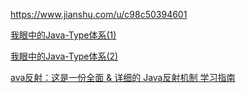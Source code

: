 https://www.jianshu.com/u/c98c50394601

[我眼中的Java-Type体系(1)](https://www.jianshu.com/p/7649f86614d3)


[我眼中的Java-Type体系(2)](https://www.jianshu.com/p/e8eeff12c306)


[ava反射：这是一份全面 & 详细的 Java反射机制 学习指南](https://www.jianshu.com/p/356e1d7a9d11)